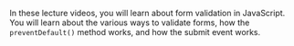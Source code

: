 In these lecture videos, you will learn about form validation in JavaScript. You will learn about the various ways to validate forms, how the `preventDefault()` method works, and how the submit event works.